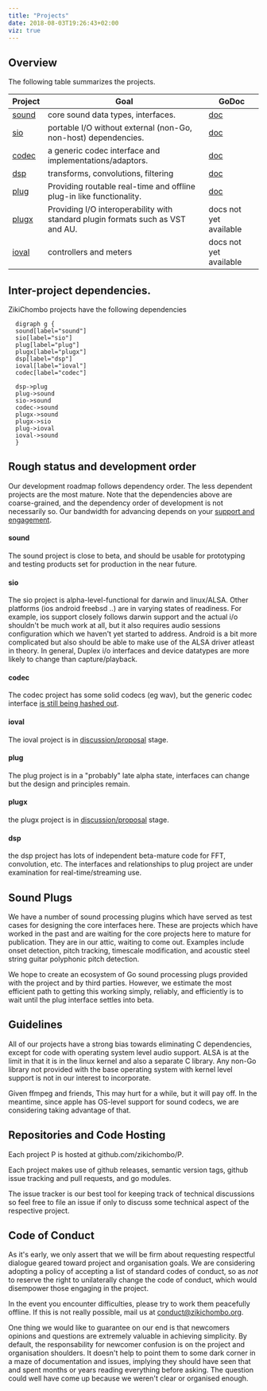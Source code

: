 ```yaml
---
title: "Projects"
date: 2018-08-03T19:26:43+02:00
viz: true
---
```


## Overview

The following table summarizes the projects.

Project  | Goal | GoDoc
---------|------|------
[sound](http://github.com/zikichombo/sound)    | core sound data types, interfaces. | [doc](http://godoc.org/zikichombo.org/sound)
  [sio](http://github.com/zikichombo/sio)    | portable I/O without external (non-Go, non-host) dependencies.| [doc](http://godoc.org/zikichombo.org/sio)
  [codec](http://github.com/zikichombo/codec)  | a generic codec interface and implementations/adaptors.| [doc](http://godoc.org/zikichombo.org/codec)
  [dsp](http://github.com/zikichombo/dsp)    | transforms, convolutions, filtering | [doc](http://godoc.org/zikichombo.org/dsp)
  [plug](http://github.com/zikichombo/plug)   | Providing routable real-time and offline plug-in like functionality. | [doc](http://godoc.org/zikichombo.org/plug)
  [plugx](http://github.com/zikichombo/plugx)  | Providing I/O interoperability with standard plugin formats such as VST and AU. | docs not yet available
  [ioval](http://github.com/zikichombo/ioval)  | controllers and meters | docs not yet available


## Inter-project dependencies.

ZikiChombo projects have the following dependencies
```viz-dot
  digraph g { 
  sound[label="sound"]
  sio[label="sio"]
  plug[label="plug"]
  plugx[label="plugx"]
  dsp[label="dsp"]
  ioval[label="ioval"]
  codec[label="codec"]

  dsp->plug
  plug->sound
  sio->sound
  codec->sound
  plugx->sound
  plugx->sio
  plug->ioval
  ioval->sound
  }
```

## Rough status and development order
Our development roadmap follows dependency order.  The less dependent projects
are the most mature.  Note that the dependencies above are coarse-grained, and
the dependency order of development is not necessarily so.  Our bandwidth for
advancing depends on your [support and engagement](/contrib/).  


#### sound
The sound project is close to beta, and should be usable for 
prototyping and testing products set for production in the near future.

#### sio
The sio project is alpha-level-functional for darwin and linux/ALSA.  Other
platforms (ios android freebsd ..) are in varying states of readiness.  For
example, ios support closely follows darwin support and the actual i/o
shouldn't be much work at all, but it also requires audio sessions
configuration which we haven't yet started to address.  Android is a bit more
complicated but also should be able to make use of the ALSA driver atleast in
theory.  In general, Duplex i/o interfaces and device datatypes are more likely 
to change than capture/playback.

#### codec
The codec project has some solid codecs (eg wav), but the generic codec
interface [is still being hashed out](https://github.com/zikichombo/codec/issues/3). 

#### ioval
The ioval project is in [discussion/proposal](https://github.com/zikichombo/ioval/issues/1) 
stage.

#### plug
The plug project is in a "probably" late alpha state, interfaces
can change but the design and principles remain.

#### plugx
the plugx project is in [discussion/proposal](https://github.com/zikichombo/plugx/issues/1) 
stage.

#### dsp
the dsp project has lots of independent beta-mature code for FFT,
convolution, etc.  The interfaces and relationships to plug project
are under examination for real-time/streaming use.

## Sound Plugs
We have a number of sound processing plugins which have served
as test cases for designing the core interfaces here.  These
are projects which have worked in the past and are waiting for
the core projects here to mature for publication.  They are in 
our attic, waiting to come out.  Examples include onset detection,
pitch tracking, timescale modification, and acoustic steel string guitar 
polyphonic pitch detection.

We hope to create an ecosystem of Go sound processing plugs provided
with the project and by third parties.  However, we estimate 
the most efficient path to getting this working simply, reliably, and
efficiently is to wait until the plug interface settles into beta.


## Guidelines

All of our projects have a strong bias towards eliminating C dependencies,
except for code with operating system level audio support.  ALSA is at the
limit in that it is in the linux kernel and also a separate C library.  Any
non-Go library not provided with the base operating system with kernel level
support is not in our interest to incorporate.

Given ffmpeg and friends, This may hurt for a while, but it will pay off.  In
the meantime, since apple has OS-level support for sound codecs, we are
considering taking advantage of that.

## Repositories and Code Hosting
Each project P is hosted at github.com/zikichombo/P.

Each project makes use of github releases, semantic version tags,
github issue tracking and pull requests, and go modules.

The issue tracker is our best tool for keeping track of technical discussions
so feel free to file an issue if only to discuss some technical aspect
of the respective project.

## Code of Conduct
As it's early, we only assert that we will be firm about requesting respectful
dialogue geared toward project and organisation goals.  We are considering
adopting a policy of accepting a list of standard codes of conduct, so as
_not_ to reserve the right to unilaterally change the code of conduct, which
would disempower those engaging in the project.

In the event you encounter difficulties, please try to work them peacefully 
offline.  If this is not really possible, mail us at conduct@zikichombo.org.

One thing we would like to guarantee on our end is that newcomers opinions and
questions are extremely valuable in achieving simplicity.  By default, the
responsability for newcomer confusion is on the project and organisation
shoulders.  It doesn't help to point them to some dark corner in a maze of
documentation and issues, implying they should have seen that and spent months
or years reading everything before asking. The question could well have come up
because we weren't clear or organised enough.






